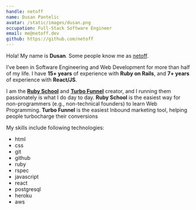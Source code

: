 ```yaml
---
handle: netoff
name: Dusan Pantelic
avatar: /static/images/dusan.png
occupation: Full-Stack Software Engineer
email: me@netoff.dev
github: https://github.com/netoff
---
```


Hola! My name is **Dusan**. Some people know me as [netoff](https://github.com/netoff).

I’ve been in Software Engineering and Web Development for more than half of my life. I have **15+ years** of experience with **Ruby on Rails**, and **7+ years** of experience with
**React/JS**.

I am the [**Ruby School**](https://rubysoft.dev/ruby_school) and [**Turbo Funnel**](https://turbofunnelapp.com) creator, and I running them passionately is what I do day to day. **Ruby School** is the easiest way for non-programmers (e.g., non-technical founders) to learn Web Programming. **Turbo Funnel** is the easiest Inbound marketing tool, helping people turbocharge their conversions

My skills include following technologies:

- html
- css
- git
- github
- ruby
- rspec
- javascript
- react
- postgresql
- heroku
- aws
